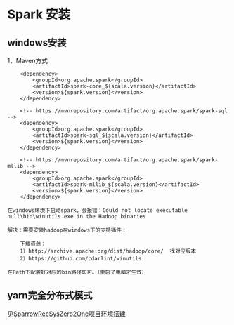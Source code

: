 # Spark 安装

## windows安装

1、Maven方式

		<dependency>
            <groupId>org.apache.spark</groupId>
            <artifactId>spark-core_${scala.version}</artifactId>
            <version>${spark.version}</version>
        </dependency>

        <!-- https://mvnrepository.com/artifact/org.apache.spark/spark-sql -->
        <dependency>
            <groupId>org.apache.spark</groupId>
            <artifactId>spark-sql_${scala.version}</artifactId>
            <version>${spark.version}</version>
        </dependency>

        <!-- https://mvnrepository.com/artifact/org.apache.spark/spark-mllib -->
        <dependency>
            <groupId>org.apache.spark</groupId>
            <artifactId>spark-mllib_${scala.version}</artifactId>
            <version>${spark.version}</version>
        </dependency>
		
	在windows环境下启动spark，会报错：Could not locate executable null\bin\winutils.exe in the Hadoop binaries
	
	解决：需要安装hadoop在windows下的支持插件：
	
		下载资源：
		1）http://archive.apache.org/dist/hadoop/core/  找对应版本
		2）https://github.com/cdarlint/winutils
		
	在Path下配置好对应的bin路径即可。（重启了电脑才生效）
	
## yarn完全分布式模式
见[SparrowRecSysZero2One项目环境搭建](https://github.com/YuRong-Lin/SparrowRecSysZero2One)
